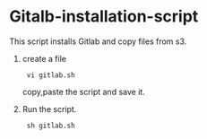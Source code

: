 # Gitalb-installation-script
This script installs Gitlab and copy files from s3.

1. create a file<br/>

        vi gitlab.sh
   copy,paste the script and save it.<br/>
   
2. Run the script.<br/>

        sh gitlab.sh
        

